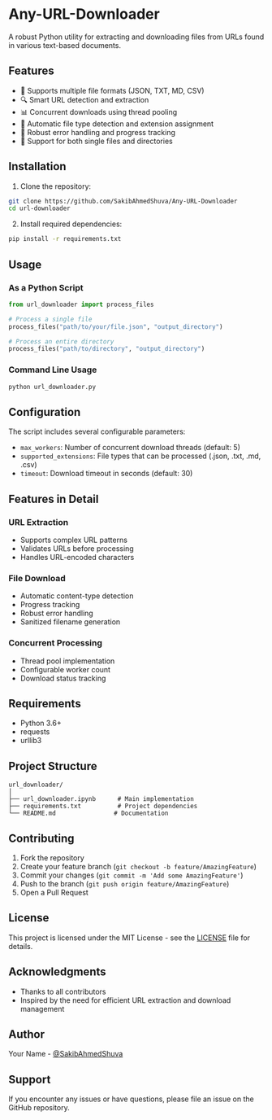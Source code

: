 # Any-URL-Downloader

A robust Python utility for extracting and downloading files from URLs found in various text-based documents.

## Features

- 📝 Supports multiple file formats (JSON, TXT, MD, CSV)
- 🔍 Smart URL detection and extraction
- 📊 Concurrent downloads using thread pooling
- 🎯 Automatic file type detection and extension assignment
- 💪 Robust error handling and progress tracking
- 🚀 Support for both single files and directories

## Installation

1. Clone the repository:
```bash
git clone https://github.com/SakibAhmedShuva/Any-URL-Downloader
cd url-downloader
```

2. Install required dependencies:
```bash
pip install -r requirements.txt
```

## Usage

### As a Python Script

```python
from url_downloader import process_files

# Process a single file
process_files("path/to/your/file.json", "output_directory")

# Process an entire directory
process_files("path/to/directory", "output_directory")
```

### Command Line Usage

```bash
python url_downloader.py
```

## Configuration

The script includes several configurable parameters:

- `max_workers`: Number of concurrent download threads (default: 5)
- `supported_extensions`: File types that can be processed (.json, .txt, .md, .csv)
- `timeout`: Download timeout in seconds (default: 30)

## Features in Detail

### URL Extraction
- Supports complex URL patterns
- Validates URLs before processing
- Handles URL-encoded characters

### File Download
- Automatic content-type detection
- Progress tracking
- Robust error handling
- Sanitized filename generation

### Concurrent Processing
- Thread pool implementation
- Configurable worker count
- Download status tracking

## Requirements

- Python 3.6+
- requests
- urllib3

## Project Structure

```
url_downloader/
│
├── url_downloader.ipynb      # Main implementation
├── requirements.txt          # Project dependencies
└── README.md                # Documentation
```

## Contributing

1. Fork the repository
2. Create your feature branch (`git checkout -b feature/AmazingFeature`)
3. Commit your changes (`git commit -m 'Add some AmazingFeature'`)
4. Push to the branch (`git push origin feature/AmazingFeature`)
5. Open a Pull Request

## License

This project is licensed under the MIT License - see the [LICENSE](LICENSE) file for details.

## Acknowledgments

- Thanks to all contributors
- Inspired by the need for efficient URL extraction and download management

## Author

Your Name - [@SakibAhmedShuva](https://github.com/SakibAhmedShuva)

## Support

If you encounter any issues or have questions, please file an issue on the GitHub repository.
